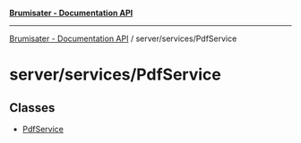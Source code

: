 [**Brumisater - Documentation API**](../../../README.md)

***

[Brumisater - Documentation API](../../../README.md) / server/services/PdfService

# server/services/PdfService

## Classes

- [PdfService](classes/PdfService.md)
